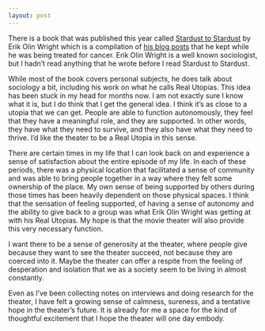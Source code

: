 ```yaml
---
layout: post
---
```

There is a book that was published this year called [Stardust to Stardust](https://www.haymarketbooks.org/books/1598-stardust-to-stardust-reflections-on-living-and-dying) by Erik Olin Wright which is a compilation of [his blog posts](https://www.caringbridge.org/visit/erikolinwright) that he kept while he was being treated for cancer. Erik Olin Wright is a well known sociologist, but I hadn’t read anything that he wrote before I read Stardust to Stardust.

While most of the book covers personal subjects, he does talk about sociology a bit, including his work on what he calls Real Utopias. This idea has been stuck in my head for months now. I am not exactly sure I know what it is, but I do think that I get the general idea. I think it’s as close to a utopia that we can get. People are able to function autonomously, they feel that they have a meaningful role, and they are supported. In other words, they have what they need to survive, and they also have what they need to thrive. I’d like the theater to be a Real Utopia in this sense.

There are certain times in my life that I can look back on and experience a sense of satisfaction about the entire episode of my life. In each of these periods, there was a physical location that facilitated a sense of community and was able to bring people together in a way where they felt some ownership of the place. My own sense of being supported by others during those times has been heavily dependent on those physical spaces. I think that the sensation of feeling supported, of having a sense of autonomy and the ability to give back to a group was what Erik Olin Wright was getting at with his Real Utopias. My hope is that the movie theater will also provide this very necessary function.

I want there to be a sense of generosity at the theater, where people give because they want to see the theater succeed, not because they are coerced into it. Maybe the theater can offer a respite from the feeling of desperation and isolation that we as a society seem to be living in almost constantly.

Even as I’ve been collecting notes on interviews and doing research for the theater, I have felt a growing sense of calmness, sureness, and a tentative hope in the theater’s future. It is already for me a space for the kind of thoughtful excitement that I hope the theater will one day embody.
